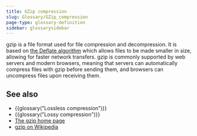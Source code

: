 ```yaml
---
title: GZip compression
slug: Glossary/GZip_compression
page-type: glossary-definition
sidebar: glossarysidebar
---
```



gzip is a file format used for file compression and decompression. It is based on [the Deflate algorithm](https://www.zlib.net/feldspar.html) which allows files to be made smaller in size, allowing for faster network transfers. gzip is commonly supported by web servers and modern browsers, meaning that servers can automatically compress files with gzip before sending them, and browsers can uncompress files upon receiving them.

## See also

- {{glossary("Lossless compression")}}
- {{glossary("Lossy compression")}}
- [The gzip home page](https://www.gzip.org/)
- [gzip on Wikipedia](https://en.wikipedia.org/wiki/Gzip)
